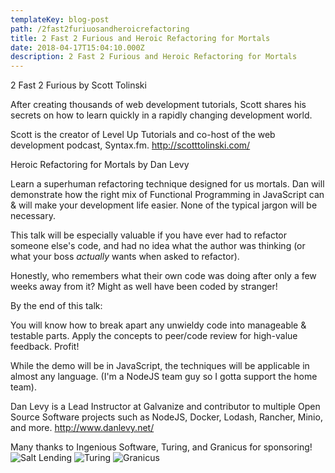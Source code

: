 ```yaml
---
templateKey: blog-post
path: /2fast2furiuosandheroicrefactoring
title: 2 Fast 2 Furious and Heroic Refactoring for Mortals
date: 2018-04-17T15:04:10.000Z
description: 2 Fast 2 Furious and Heroic Refactoring for Mortals
---
```

2 Fast 2 Furious by Scott Tolinski

After creating thousands of web development tutorials, Scott shares his secrets on how to learn quickly in a rapidly changing development world.

Scott is the creator of Level Up Tutorials and co-host of the web development podcast, Syntax.fm.
http://scotttolinski.com/

Heroic Refactoring for Mortals by Dan Levy

Learn a superhuman refactoring technique designed for us mortals. Dan will demonstrate how the right mix of Functional Programming in JavaScript can & will make your development life easier. None of the typical jargon will be necessary.

This talk will be especially valuable if you have ever had to refactor someone else's code, and had no idea what the author was thinking (or what your boss *actually* wants when asked to refactor).

Honestly, who remembers what their own code was doing after only a few weeks away from it? Might as well have been coded by stranger!

By the end of this talk:

You will know how to break apart any unwieldy code into manageable & testable parts.
Apply the concepts to peer/code review for high-value feedback.
Profit!

While the demo will be in JavaScript, the techniques will be applicable in almost any language. (I'm a NodeJS team guy so I gotta support the home team).

Dan Levy is a Lead Instructor at Galvanize and contributor to multiple Open Source Software projects such as NodeJS, Docker, Lodash, Rancher, Minio, and more.
http://www.danlevy.net/

Many thanks to Ingenious Software, Turing, and Granicus for sponsoring!
![Salt Lending](https://cdn-images-1.medium.com/max/1598/1*35YZq_XjwyBhdyw_2Jw4MA.png)
![Turing](http://usascholarships.com/wp-content/uploads/2015/07/turning.jpg)
![Granicus](https://pbs.twimg.com/profile_images/839580655478460416/b_bsq3KF_400x400.jpg)